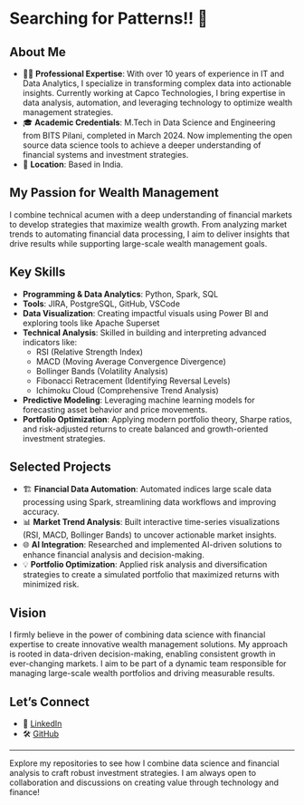 # Searching for Patterns!! 💭

## About Me

- 👩‍💻 **Professional Expertise**: With over 10 years of experience in IT and Data Analytics, I specialize in transforming complex data into actionable insights. Currently working at Capco Technologies, I bring expertise in data analysis, automation, and leveraging technology to optimize wealth management strategies.
- 🎓 **Academic Credentials**: M.Tech in Data Science and Engineering from BITS Pilani, completed in March 2024. Now implementing the open source data science tools to achieve a deeper understanding of financial systems and investment strategies.
- 📍 **Location**: Based in India.

## My Passion for Wealth Management

I combine technical acumen with a deep understanding of financial markets to develop strategies that maximize wealth growth. From analyzing market trends to automating financial data processing, I aim to deliver insights that drive results while supporting large-scale wealth management goals.

## Key Skills

- **Programming & Data Analytics**: Python, Spark, SQL
- **Tools**: JIRA, PostgreSQL, GitHub, VSCode
- **Data Visualization**: Creating impactful visuals using Power BI and exploring tools like Apache Superset
- **Technical Analysis**: Skilled in building and interpreting advanced indicators like:
  - RSI (Relative Strength Index)
  - MACD (Moving Average Convergence Divergence)
  - Bollinger Bands (Volatility Analysis)
  - Fibonacci Retracement (Identifying Reversal Levels)
  - Ichimoku Cloud (Comprehensive Trend Analysis)
- **Predictive Modeling**: Leveraging machine learning models for forecasting asset behavior and price movements.
- **Portfolio Optimization**: Applying modern portfolio theory, Sharpe ratios, and risk-adjusted returns to create balanced and growth-oriented investment strategies.

## Selected Projects

- 🏗 **Financial Data Automation**: Automated indices large scale data processing using Spark, streamlining data workflows and improving accuracy.
- 📊 **Market Trend Analysis**: Built interactive time-series visualizations (RSI, MACD, Bollinger Bands) to uncover actionable market insights.
- 🌐 **AI Integration**: Researched and implemented AI-driven solutions to enhance financial analysis and decision-making.
- 💡 **Portfolio Optimization**: Applied risk analysis and diversification strategies to create a simulated portfolio that maximized returns with minimized risk.

## Vision

I firmly believe in the power of combining data science with financial expertise to create innovative wealth management solutions. My approach is rooted in data-driven decision-making, enabling consistent growth in ever-changing markets. I aim to be part of a dynamic team responsible for managing large-scale wealth portfolios and driving measurable results.

## Let’s Connect

- 💼 [LinkedIn](https://www.linkedin.com/)
- 🛠 [GitHub](https://github.com/)

---
Explore my repositories to see how I combine data science and financial analysis to craft robust investment strategies. I am always open to collaboration and discussions on creating value through technology and finance!
